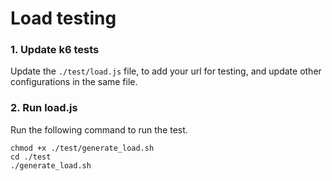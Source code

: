 # Load testing

### 1. Update k6 tests

   Update the `./test/load.js` file, to add your url for testing, and update other configurations in the same file.

### 2. Run load.js

   Run the following command to run the test.

   ```
   chmod +x ./test/generate_load.sh
   cd ./test
   ./generate_load.sh
   ```